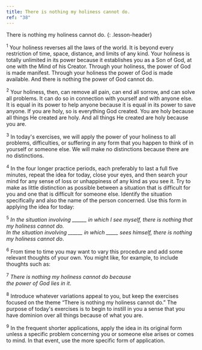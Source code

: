 ```yaml
---
title: There is nothing my holiness cannot do.
ref: "38"
---
```


There is nothing my holiness cannot do.
{: .lesson-header}

<sup>1</sup> Your holiness reverses all the laws of the world. It is beyond every
restriction of time, space, distance, and limits of any kind. Your
holiness is totally unlimited in its power because it establishes you as
a Son of God, at one with the Mind of his Creator. Through your
holiness, the power of God is made manifest. Through your holiness the
power of God is made available. And there is nothing the power of God
cannot do.

<sup>2</sup> Your holiness, then, can remove all pain, can end all sorrow, and can
solve all problems. It can do so in connection with yourself and with
anyone else. It is equal in its power to help anyone because it is equal
in its power to save anyone. If you are holy, so is everything God
created. You are holy because all things He created are holy. And all
things He created are holy because you are.

<sup>3</sup> In today's exercises, we will apply the power of your holiness to all
problems, difficulties, or suffering in any form that you happen to
think of in yourself or someone else. We will make no distinctions
because there are no distinctions.

<sup>4</sup> In the four longer practice periods, each preferably to last a full
five minutes, repeat the idea for today, close your eyes, and then
search your mind for any sense of loss or unhappiness of any kind as you
see it. Try to make as little distinction as possible between a
situation that is difficult for you and one that is difficult for
someone else. Identify the situation specifically and also the name of
the person concerned. Use this form in applying the idea for today:

<sup>5</sup> *In the situation involving \_\_\_\_\_\_ in which I see myself, there
is nothing that my holiness cannot do.<br/>
In the situation involving \_\_\_\_\_\_ in which \_\_\_\_\_ sees himself,
there is nothing my holiness cannot do*.

<sup>6</sup> From time to time you may want to vary this procedure and add some
relevant thoughts of your own. You might like, for example, to include
thoughts such as:

<sup>7</sup> *There is nothing my holiness cannot do because<br/>
the power of God lies in it*.

<sup>8</sup> Introduce whatever variations appeal to you, but keep the exercises
focused on the theme “There is nothing my holiness cannot do.” The
purpose of today's exercises is to begin to instill in you a sense that
you have dominion over all things because of what you are.

<sup>9</sup> In the frequent shorter applications, apply the idea in its original
form unless a specific problem concerning you or someone else arises or
comes to mind. In that event, use the more specific form of application.

